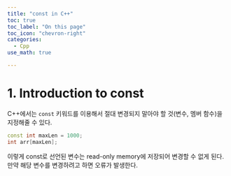 ```yaml
---
title: "const in C++"
toc: true
toc_label: "On this page"
toc_icon: "chevron-right"
categories:
  - Cpp
use_math: true

---
```


# 1. Introduction to const
C++에서는 `const` 키워드를 이용해서 절대 변경되지 말아야 할 것(변수, 멤버 함수)을 지정해줄 수 있다.
```cpp
const int maxLen = 1000;
int arr[maxLen];
```
이렇게 const로 선언된 변수는 read-only memory에 저장되어 변경할 수 없게 된다. 만약 해당 변수를 변경하려고 하면 오류가 발생한다.
